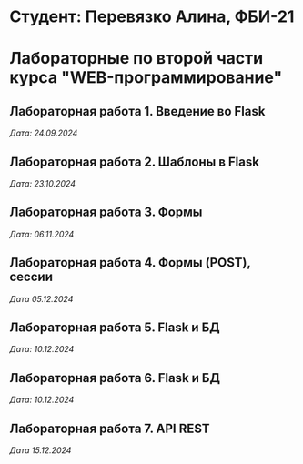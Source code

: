 # Студент: Перевязко Алина, ФБИ-21

# Лабораторные по второй части курса "WEB-программирование"

## Лабораторная работа 1. Введение во Flask

*Дата: 24.09.2024*

## Лабораторная работа 2. Шаблоны в Flask

*Дата: 23.10.2024*

## Лабораторная работа 3. Формы

*Дата: 06.11.2024*

## Лабораторная работа 4. Формы (POST), сессии

*Дата 05.12.2024*

## Лабораторная работа 5. Flask и БД

*Дата: 10.12.2024*

## Лабораторная работа 6. Flask и БД

*Дата: 10.12.2024*

## Лабораторная работа 7. API REST

*Дата 15.12.2024*
